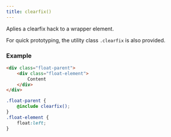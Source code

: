 ```yaml
---
title: clearfix()
---
```


Aplies a clearfix hack to a wrapper element.

For quick prototyping, the utility class `.clearfix` is also provided.

### Example

```html
<div class="float-parent">
    <div class="float-element">
        Content
    </div>
</div>
```

```scss
.float-parent {    
    @include clearfix();
}
.float-element {
    float:left;
}
```
